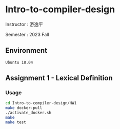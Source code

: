 # Intro-to-compiler-design

Instructor : 游逸平

Semester : 2023 Fall

## Environment
`Ubuntu 18.04`

## Assignment 1 - Lexical Definition
### Usage
```bash
cd Intro-to-compiler-design/HW1
make docker-pull
./activate_docker.sh
make
make test
```
